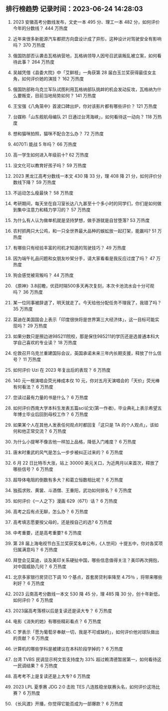 
## 排行榜趋势 记录时间：2023-06-24 14:28:03
  
  1. 2023 安徽高考分数线发布，文史一本 495 分、理工一本 482 分，如何评价今年的分数线？ 444 万热度
    
  2. 近年来很多新能源汽车都把方向盘设计成了异形，这种设计对驾驶安全有影响吗？ 370 万热度
    
  3. 俄国防部否认袭击瓦格纳营地，瓦格纳领导人因号召武装叛乱被立案，如何看待此事？ 264 万热度
    
  4. 吴越凭借《县委大院》中「艾鲜枝」一角获第 28 届白玉兰奖获得最佳女主角，如何评价她的演技？ 162 万热度
    
  5. 俄国防部称乌克兰军队试图利用瓦格纳部队挑衅的机会发动反攻，瓦格纳为什么要叛变，目前当地局势如何？ 141 万热度
    
  6. 王宝强《八角笼中》首波口碑出炉，你对该影片都有哪些评价？ 121 万热度
    
  7. 台媒称「山东舰航母编队 21 日通过台湾海峡」，如何看待这一动向？ 118 万热度
    
  8. 想和猫咪拍照，猫咪不配合怎么办？ 72 万热度
    
  9. 4070Ti 能战 5 年吗？ 66 万热度
    
  10. 高一学生如何进入年级前十? 62 万热度
    
  11. 没文化可以教育好孩子吗？ 59 万热度
    
  12. 2023 黑龙江高考分数线一本文 430 降 33 分，理 408 降 21 分，如何评价分数线下降？ 59 万热度
    
  13. 不运动怎么瘦最快？ 58 万热度
    
  14. 考研期间，每天坐在自习室长达八九甚至十个多小时的同学们，你们是如何做到集中注意力和精力学习的？ 57 万热度
    
  15. 为什么有人认为做单机就是坚持梦想，做手游就是自甘堕落? 53 万热度
    
  16. 农村抓两只大公鸡，和一只全世界最大品种的蜈蚣放一起打架，能赢吗? 51 万热度
    
  17. 有哪些只有经验丰富的司机才知道的驾驶技巧？ 49 万热度
    
  18. 因为端午礼品问题和女朋友吵架分手，请大家看看是我反应过度了吗？ 47 万热度
    
  19. 狗会感觉被背叛吗？ 44 万热度
    
  20. 《原神》3.8前瞻，优菈时隔500多天再次复刻，本次卡池流水会十分可观吗？ 36 万热度
    
  21. 某一位同事被辞退了，明天就走了。今天给他分配任务不理我了，我错了吗？ 35 万热度
    
  22. 莫迪在美国国会上表示「印度很快将是世界第三大经济体」，这一目标可能实现吗？ 29 万热度
    
  23. 如果分数只是擦边进985211院校，那是保住985211的学历还是选普通本科大学自己喜欢的专业读？ 18 万热度
    
  24. 伦敦召开乌克兰重建国际会议，英国承诺未来三年内长期支援，释放了什么信号？ 11 万热度
    
  25. 如何评价 Uzi 在 2023 年复出后的表现？ 6 万热度
    
  26. 140 元一根演唱会荧光棒成本仅 10 元，你对五月天演唱会的「天价」荧光棒有何看法？ 6 万热度
    
  27. 您读过最有力量的书是什么？ 6 万热度
    
  28. 如何评价西南大学本科生发表五篇sci论文(第一作者)，毕业典礼上表示希望五年博士毕业后回到母校工作？ 6 万热度
    
  29. 如果某个人在其他人发表任何观点时都回复「这只是 TA 的个人观点」，该如何和他正常交流？ 6 万热度
    
  30. 为什么小提琴不像吉他一样加上品格，降低入门难度？ 6 万热度
    
  31. 唐末时重武的风气是怎么一步步被纠正过来的？ 6 万热度
    
  32. 6 月 22 日比特币大涨，站上 30000 美元关口，为近两月以来首次，释放了哪些信号？ 6 万热度
    
  33. 超导体电阻的倒数有多大？和葛立恒数相比呢？ 6 万热度
    
  34. 独孤求败、黄裳、斗酒僧、王重阳，武功如何排名？ 6 万热度
    
  35. 如何评价《一人之下》漫画 629（671）话？ 6 万热度
    
  36. 高考之后有点无聊，怎么办？ 6 万热度
    
  37. 高考填志愿要按父母的，还是按自己的选? 6 万热度
    
  38. 中考重要，还是高考重要? 6 万热度
    
  39. 第 28 届上海电视节白玉兰奖获奖名单公布，《人世间》十提五中，你对各奖项归属满意吗？ 6 万热度
    
  40. 拜登会见莫迪，谈及美印关系硬扯中国，哪些信息值得关注？美印再次拥抱，对中国威胁几何？ 6 万热度
    
  41. 北京多家银行房贷已下调 10 个基点，首套房贷利率降至 4.75％ ，将带来哪些利好？ 6 万热度
    
  42. 2023 云南高考分数线一本文 530 降 45 分，理 485 降 30 分，创十年新低，如何评价？ 6 万热度
    
  43. 2023届高考落榜以后是复读还是读大专？ 6 万热度
    
  44. 电影《消失的她》有哪些精彩看点？ 6 万热度
    
  45. C 罗表示「愿为葡萄牙奉献一切，我是不可或缺的」，如何评价他对球队做出的贡献？ 6 万热度
    
  46. 计算机的哪些学科是被建议在本科阶段学掉的？ 6 万热度
    
  47. 台湾 TVBS 民调显示柯文哲支持度为 33% 超过赖清德暂居第一，如何看待这一民调结果？ 6 万热度
    
  48. 高考考不上是复读还是上大专? 6 万热度
    
  49. 2023 LPL 夏季赛 JDG 2:0 击败 TES 八连胜稳坐联赛头名，如何评价这场比赛？ 6 万热度
    
  50. 《长风渡》开播，你觉得它能否成为一部爆款？ 6 万热度
    